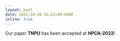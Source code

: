 ```yaml
---
layout: post
date: 2021-10-28 15:23:00-0400
inline: true
---
```


Our paper <strong>TNPU</strong> has been accepted at <strong>HPCA-2022</strong>!

